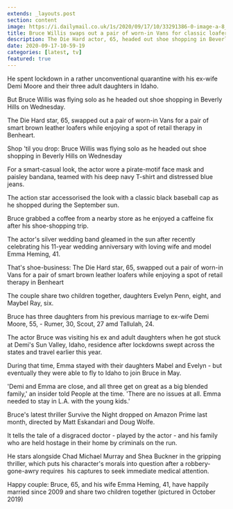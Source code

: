 ```yaml
---
extends: _layouts.post
section: content
image: https://i.dailymail.co.uk/1s/2020/09/17/10/33291386-0-image-a-8_1600336098964.jpg 
title: Bruce Willis swaps out a pair of worn-in Vans for classic loafers as he enjoys a solo shopping trip 
description: The Die Hard actor, 65, headed out shoe shopping in Beverly Hills on Wednesday. 
date: 2020-09-17-10-59-19 
categories: [latest, tv] 
featured: true 
--- 
```

He spent lockdown in a rather unconventional quarantine with his ex-wife Demi Moore and their three adult daughters in Idaho. 

But Bruce Willis was flying solo as he headed out shoe shopping in Beverly Hills on Wednesday.  

The Die Hard star, 65, swapped out a pair of worn-in Vans for a pair of smart brown leather loafers while enjoying a spot of retail therapy in Benheart.  

Shop 'til you drop: Bruce Willis was flying solo as he headed out shoe shopping in Beverly Hills on Wednesday 

For a smart-casual look, the actor wore a pirate-motif face mask and paisley bandana, teamed with his deep navy T-shirt and distressed blue jeans. 

The action star accessorised the look with a classic black baseball cap as he shopped during the September sun. 

Bruce grabbed a coffee from a nearby store as he enjoyed a caffeine fix after his shoe-shopping trip. 

The actor's silver wedding band gleamed in the sun after recently celebrating his 11-year wedding anniversary with loving wife and model Emma Heming, 41. 

That's shoe-business: The Die Hard star, 65, swapped out a pair of worn-in Vans for a pair of smart brown leather loafers while enjoying a spot of retail therapy in Benheart 

The couple share two children together, daughters Evelyn Penn, eight, and Maybel Ray, six. 

Bruce has three daughters from his previous marriage to ex-wife Demi Moore, 55, - Rumer, 30, Scout, 27 amd Tallulah, 24. 

The actor Bruce was visiting his ex and adult daughters when he got stuck at Demi's Sun Valley, Idaho, residence after lockdowns swept across the states and travel earlier this year. 

During that time, Emma stayed with their daughters Mabel and Evelyn - but eventually they were able to fly to Idaho to join Bruce in May. 

'Demi and Emma are close, and all three get on great as a big blended family,' an insider told People at the time. 'There are no issues at all. Emma needed to stay in L.A. with the young kids.'  

Bruce's latest thriller Survive the Night dropped on Amazon Prime last month, directed by Matt Eskandari and Doug Wolfe.

It tells the tale of a disgraced doctor - played by the actor - and his family who are held hostage in their home by criminals on the run. 

He stars alongside Chad Michael Murray and Shea Buckner in the gripping thriller, which puts his character's morals into question after a robbery-gone-awry requires  his captures to seek immediate medical attention. 

Happy couple: Bruce, 65, and his wife Emma Heming, 41, have happily married since 2009 and share two children together (pictured in October 2019)

